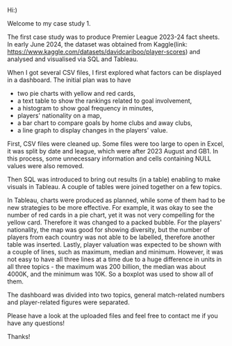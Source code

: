 Hi:) 

Welcome to my case study 1.

The first case study was to produce Premier League 2023-24 fact sheets. 
In early June 2024, the dataset was obtained from Kaggle(link: https://www.kaggle.com/datasets/davidcariboo/player-scores) and analysed and visualised via SQL and Tableau.

When I got several CSV files, I first explored what factors can be displayed in a dashboard.
The initial plan was to have 
  - two pie charts with yellow and red cards,
  - a text table to show the rankings related to goal involvement,
  - a histogram to show goal frequency in minutes,
  - players' nationality on a map,
  - a bar chart to compare goals by home clubs and away clubs,
  - a line graph to display changes in the players' value.

First, CSV files were cleaned up. Some files were too large to open in Excel, it was split by date and league, which were after 2023 August and GB1.
In this process, some unnecessary information and cells containing NULL values were also removed. 

Then SQL was introduced to bring out results (in a table) enabling to make visuals in Tableau. 
A couple of tables were joined together on a few topics. 

In Tableau, charts were produced as planned, while some of them had to be new strategies to be more effective.
For example, it was okay to see the number of red cards in a pie chart, yet it was not very compelling for the yellow card. Therefore it was changed to a packed bubble. 
For the players' nationality, the map was good for showing diversity, but the number of players from each country was not able to be labelled, therefore another table was inserted. 
Lastly, player valuation was expected to be shown with a couple of lines, such as maximum, median and minimum. However, it was not easy to have all three lines at a time 
due to a huge difference in units in all three topics - the maximum was 200 billion, the median was about 4000K, and the minimum was 10K. So a boxplot was used to show all of them.

The dashboard was divided into two topics, general match-related numbers and player-related figures were separated. 

Please have a look at the uploaded files and feel free to contact me if you have any questions!

Thanks!
